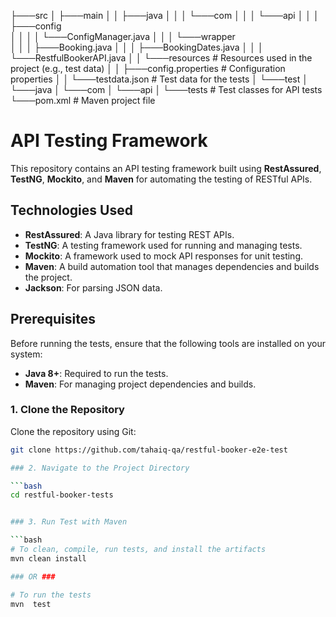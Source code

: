 ├───src
│   ├───main
│   │   ├───java
│   │   │   └───com
│   │   │       └───api
│   │   │           ├───config   
│   │   │           │   └───ConfigManager.java
│   │   │           └───wrapper  
│   │   │               ├───Booking.java
│   │   │               ├───BookingDates.java
│   │   │               └───RestfulBookerAPI.java
│   │   └───resources            # Resources used in the project (e.g., test data)
│   │       ├───config.properties  # Configuration properties
│   │       └───testdata.json      # Test data for the tests
│   └───test
│       └───java
│           └───com
│               └───api
│                   └───tests    # Test classes for API tests
└───pom.xml                      # Maven project file

# API Testing Framework

This repository contains an API testing framework built using **RestAssured**, **TestNG**, **Mockito**, and **Maven** for automating the testing of RESTful APIs.

## Technologies Used

- **RestAssured**: A Java library for testing REST APIs.
- **TestNG**: A testing framework used for running and managing tests.
- **Mockito**: A framework used to mock API responses for unit testing.
- **Maven**: A build automation tool that manages dependencies and builds the project.
- **Jackson**: For parsing JSON data.

## Prerequisites

Before running the tests, ensure that the following tools are installed on your system:

- **Java 8+**: Required to run the tests.
- **Maven**: For managing project dependencies and builds.

### 1. Clone the Repository

Clone the repository using Git:

```bash
git clone https://github.com/tahaiq-qa/restful-booker-e2e-test

### 2. Navigate to the Project Directory

```bash
cd restful-booker-tests


### 3. Run Test with Maven

```bash
# To clean, compile, run tests, and install the artifacts
mvn clean install

### OR ###

# To run the tests
mvn  test


